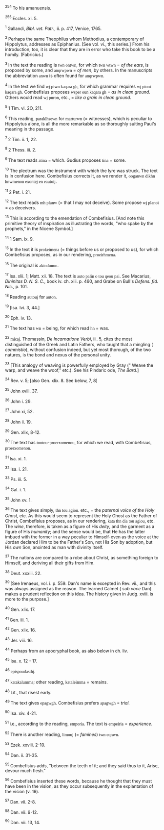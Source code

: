 <body>
 <p><a name="P3405_1066504"></a>
 <sup>254 </sup>To his amanuensis.</p>
 
 <p><a name="P3411_1067283"></a>
 <sup>255 </sup>Eccles. xi. 5. </p>
 
 <p><a name="P3418_1067474"></a>
 <sup>1 </sup>Gallandi, <i>Bibl. vet. Patr</i>., ii. p. 417, Venice, 1765.</p>
 
 <p><a name="P3420_1067588"></a>
 <sup>2 </sup>Perhaps the same Theophilus whom Methodius, a contemporary of Hippolytus, addresses as Epiphanius. [See vol. vi., this series.] From his introduction, too, it is clear that they are in error who take this book to be a homily. (Fabricius.)</p>
 
 <p><a name="P3421_1068157"></a>
 <sup>3 </sup>In the text the reading is <font face="SPIonic">twn ontwn</font>, for which <font face="SPIonic">twn wtwn</font> = <i>of the ears</i>, is proposed by some, and <font face="SPIonic">anqrwpwn</font> = <i>of men</i>, by others. In the manuscripts the abbreviation <font face="SPIonic">anwn</font> is often found for <font face="SPIonic">anqrwpwn</font>.</p>
 
 <p><a name="P3422_1068706"></a>
 <sup>4 </sup>In the text we find <font face="SPIonic">wj piwn kaqara gh</font>, for which grammar requires <font face="SPIonic">wj pioni kaqara gh</font>. Combefisius proposes <font face="SPIonic">wsper oun kaqara gh</font> = <i>as in clean ground</i>. Others would read <font face="SPIonic">wj puron</font>, etc., = <i>like a grain in clean ground</i>.</p>
 
 <p><a name="P3423_1069507"></a>
 <sup>5 </sup>1 Tim. vi. 2O, 211.</p>
 
 <p><a name="P3424_1069716"></a>
 <sup>6 </sup>This reading, <font face="SPIonic">paraklhsewn</font> for <font face="SPIonic">marturwn</font> (= witnesses), which is peculiar to Hippolytus alone, is all the more remarkable as so thoroughly suiting Paul's meaning in the passage.</p>
 
 <p><a name="P3425_1069936"></a>
 <sup>7 </sup>2 Tim. ii. 1, 22.</p>
 
 <p><a name="P3426_1070131"></a>
 <sup>8 </sup> 2 Thess. iii. 2.</p>
 
 <p><a name="P3428_1070434"></a>
 <sup>9 </sup>The text reads <font face="SPIonic">atina</font> = which. Gudius proposes <font face="SPIonic">tina</font> = some.</p>
 
 <p><a name="P3429_1070964"></a>
 <sup>10 </sup>The plectrum was the instrument with which the lyre was struck. The text is in confusion here. Combefisius corrects it, as we render it, <font face="SPIonic">ooganwn dikhn hnwmenon exontej en eautoij</font>.</p>
 
 <p><a name="P3430_1071269"></a>
 <sup>11 </sup>2 Pet. i. 21.</p>
 
 <p><a name="P3431_1071324"></a>
 <sup>12 </sup>The text reads <font face="SPIonic">mh planw</font> (= that I may not deceive). Some propose <font face="SPIonic">wj planoi</font> = as deceivers. </p>
 
 <p><a name="P3432_1071686"></a>
 <sup>13 </sup>This is according to the emendation of Combefisius. [And note this primitive theory of inspiration as illustrating the words, "who spake by the prophets," in the Nicene Symbol.]</p>
 
 <p><a name="P3433_1072327"></a>
 <sup>14 </sup>1 Sam. ix. 9.</p>
 
 <p><a name="P3434_1072834"></a>
 <sup>15 </sup>In the text it is <font face="SPIonic">prokeimena</font> (= things before us or proposed to us), for which Combefisius proposes, as in our rendering, <font face="SPIonic">proeirhmena</font>.</p>
 
 <p><a name="P3435_1073191"></a>
 <sup>16 </sup>The original is <font face="SPIonic">akindunon</font>.</p>
 
 <p><a name="P3437_1073449"></a>
 <sup>17 </sup>Isa. xlii. 1; Matt. xii. 18. The text is <font face="SPIonic">auto palin o tou qeou pai</font>. See Macarius, <i>Dininitas D. N. S. C.</i>, book iv. ch. xiii. p. 460, and Grabe on Bull's <i>Defens. fid. Nic</i>., p. 101.</p>
 
 <p><a name="P3438_1073848"></a>
 <sup>18 </sup>Reading <font face="SPIonic">autouj</font> for <font face="SPIonic">auton</font>.</p>
 
 <p><a name="P3439_1074492"></a>
 <sup>19 </sup>[Isa. lvi. 3, 44.]</p>
 
 <p><a name="P3440_1074977"></a>
 <sup>20 </sup> Eph. iv. 13.</p>
 
 <p><a name="P3442_1075046"></a>
 <sup>21 </sup>The text has <font face="SPIonic">wn</font> = being, for which read <font face="SPIonic">hn</font> = was.</p>
 
 <p><a name="P3443_1075329"></a>
 <sup>22 </sup><font face="SPIonic">micaj</font>. Thomassin, <i>De Incarnatione Verbi</i>, iii. 5, cites the most distinguished of the Greek and Latin Fathers, who taught that a mingling (<i> commistio</i>), without confusion indeed, but yet most thorough, of the two natures, is the bond and nexus of the personal unity.</p>
 
 <p><a name="P3444_1076223"></a>
 <sup>23 </sup>[This analogy of weaving is powerfully employed by Gray (" Weave the warp, and weave the woof," etc.). See his Pindaric ode, <i>The Bard</i>.] </p>
 
 <p><a name="P3447_1077499"></a>
 <sup>24 </sup>Rev. v. 5; [also Gen. xlix. 8. See below, 7, 8]</p>
 
 <p><a name="P3448_1077851"></a>
 <sup>25 </sup>John xviii. 37.</p>
 
 <p><a name="P3449_1077940"></a>
 <sup>26 </sup>John i. 29.</p>
 
 <p><a name="P3450_1078287"></a>
 <sup>27 </sup>John xi, 52.</p>
 
 <p><a name="P3451_1078614"></a>
 <sup>28 </sup>John ii. 19.</p>
 
 <p><a name="P3453_1079594"></a>
 <sup>29 </sup>Gen. xlix, 8-12.</p>
 
 <p><a name="P3455_1080159"></a>
 <sup>30 </sup>The text has <font face="SPIonic">toutou</font>-<font face="SPIonic">proerxomenou</font>, for which we read, with Combefisius, <font face="SPIonic">proerxomenon</font>.</p>
 
 <p><a name="P3456_1080391"></a>
 <sup>31 </sup>Isa. xi. 1.</p>
 
 <p><a name="P3457_1080824"></a>
 <sup>32 </sup>Isa. i. 21.</p>
 
 <p><a name="P3458_1080955"></a>
 <sup>33 </sup>Ps. iii. 5.</p>
 
 <p><a name="P3459_1081205"></a>
 <sup>34 </sup>Gal. i. 1.</p>
 
 <p><a name="P3462_1081706"></a>
 <sup>35 </sup>John xv. 1.</p>
 
 <p><a name="P3464_1082010"></a>
 <sup>36 </sup>The text gives simply, <font face="SPIonic">thn tou agiou</font>. etc., = the <i>paternal voice of the Holy Ghost</i>, etc. As this would seem to represent the Holy Ghost as the Father of Christ, Combefisius proposes, as in our rendering, <font face="SPIonic">kata thn dia tou agiou</font>, etc. The <i>wine</i>, therefore, is taken as a figure of His <i>deity</i>, and the garment as a figure of His <i>humanity</i>; and the sense would be, that He has the latter imbued with the former in a way peculiar to Himself-even as the voice at the Jordan declared Him to be the Father's Son, not His Son by adoption, but His <i>own</i> Son, anointed as man with divinity itself.</p>
 
 <p><a name="P3465_1082922"></a>
 <sup>37 </sup>The nations are compared to a robe about Christ, as something foreign to Himself, and deriving all their gifts from Him. </p>
 
 <p><a name="P3469_1083761"></a>
 <sup>38 </sup>Deut. xxxiii. 22.</p>
 
 <p><a name="P3470_1084136"></a>
 <sup>39 </sup>[See Irenaeus, vol. i. p. 559. Dan's name is excepted in Rev. vii., and this was always assigned as the reason. The learned Calmet (<i> sub voce</i> Dan) makes a prudent reflection on this idea. The history given in Judg. xviii. is more to the purpose.]</p>
 
 <p><a name="P3471_1084528"></a>
 <sup>40 </sup>Gen. xlix. 17.</p>
 
 <p><a name="P3472_1084643"></a>
 <sup>41 </sup>Gen. iii. 1.</p>
 
 <p><a name="P3474_1085103"></a>
 <sup>42 </sup>Gen. xlix. 16.</p>
 
 <p><a name="P3475_1085548"></a>
 <sup>43 </sup>Jer. viii. 16.</p>
 
 <p><a name="P3476_1085913"></a>
 <sup>44 </sup>Perhaps from an apocryphal book, as also below in ch. liv.</p>
 
 <p><a name="P3478_1087201"></a>
 <sup>45 </sup>Isa. x. 12 - 17.</p>
 
 <p><a name="P3480_1087328"></a>
 <sup>46 </sup><font face="SPIonic">epispoudasthj</font>.</p>
 
 <p><a name="P3481_1088155"></a>
 <sup>47 </sup><font face="SPIonic">katakalumma</font>; other reading, <font face="SPIonic">kataleimma</font> = remains.</p>
 
 <p><a name="P3482_1088274"></a>
 <sup>48 </sup>Lit., that risest early. </p>
 
 <p><a name="P3483_1088898"></a>
 <sup>49 </sup>The text gives <font face="SPIonic">epagwgh</font>. Combefisius prefers <font face="SPIonic">apagwgh</font> = <i>trial.</i></p>
 
 <p><a name="P3484_1089497"></a>
 <sup>50 </sup>Isa. xiv. 4-21.</p>
 
 <p><a name="P3486_1090034"></a>
 <sup>51 </sup>i.e., according to the reading, <font face="SPIonic">emporia</font>. The text is <font face="SPIonic">empeiria</font> = <i>experience</i>.</p>
 
 <p><a name="P3487_1090314"></a>
 <sup>52 </sup>There is another reading, <font face="SPIonic">limouj</font> (=<i> famines</i>) <font face="SPIonic">twn eqnwn</font>.</p>
 
 <p><a name="P3488_1090886"></a>
 <sup>53 </sup>Ezek. xxviii. 2-10.</p>
 
 <p><a name="P3490_1091979"></a>
 <sup>54 </sup>Dan. ii. 31-35.</p>
 
 <p><a name="P3492_1092719"></a>
 <sup>55 </sup>Combefisius adds, "between the teeth of it; and they said thus to it, Arise, devour much flesh."</p>
 
 <p><a name="P3493_1093075"></a>
 <sup>56 </sup>Combefisius inserted these words, because he thought that they must have been in the vision, as they occur subsequently in the explantation of the vision (v. 19).</p>
 
 <p><a name="P3494_1093657"></a>
 <sup>57 </sup>Dan. vii. 2-8. </p>
 
 <p><a name="P3496_1094284"></a>
 <sup>58 </sup>Dan. vii. 9-12.</p>
 
 <p><a name="P3498_1094704"></a>
 <sup>59 </sup>Dan. vii. 13, 14.</p>
 
 </body>